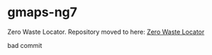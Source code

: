 # gmaps-ng7
Zero Waste Locator. Repository moved to here: [Zero Waste Locator](https://github.com/aless80/Zero-Waste-Locator)


bad commit
